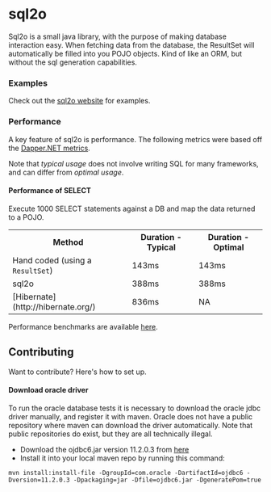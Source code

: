 # sql2o

Sql2o is a small java library, with the purpose of making database interaction easy.
When fetching data from the database, the ResultSet will automatically be filled into you POJO objects.
Kind of like an ORM, but without the sql generation capabilities.

### Examples

Check out the [sql2o website](http://www.sql2o.org) for examples.

### Performance

A key feature of sql2o is performance. The following metrics were based off the
[Dapper.NET metrics](https://github.com/SamSaffron/dapper-dot-net#performance).

Note that *typical usage* does not involve writing SQL for many frameworks, and can differ from *optimal usage*.

#### Performance of SELECT

Execute 1000 SELECT statements against a DB and map the data returned to a POJO.

<table>
	<tr>
		<th>Method</th>
		<th>Duration - Typical</th>
		<th>Duration - Optimal</th>
	</tr>
	<tr>
		<td>Hand coded (using a <code>ResultSet</code>)</td>
		<td>143ms</td>
		<td>143ms</td>
	</tr>
	<tr>
		<td>sql2o</td>
		<td>388ms</td>
		<td>388ms</td>
	</tr>
	<tr>
		<td>[Hibernate](http://hibernate.org/)</td>
		<td>836ms</td>
		<td>NA</td>
	</tr>
</table>

Performance benchmarks are available [here](/src/test/java/performance/PerformanceTests.cs).

## Contributing

Want to contribute? Here's how to set up.

#### Download oracle driver

To run the oracle database tests it is necessary to download the oracle jdbc driver manually, and register it with maven.
Oracle does not have a public repository where maven can download the driver automatically.
Note that public repositories do exist, but they are all technically illegal.

* Download the ojdbc6.jar version 11.2.0.3 from [here](http://www.oracle.com/technetwork/database/enterprise-edition/jdbc-112010-090769.html)
* Install it into your local maven repo by running this command:
```
mvn install:install-file -DgroupId=com.oracle -DartifactId=ojdbc6 -Dversion=11.2.0.3 -Dpackaging=jar -Dfile=ojdbc6.jar -DgeneratePom=true
```
